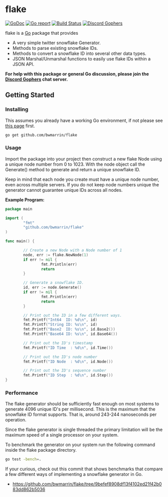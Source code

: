 flake
====
[![GoDoc](https://godoc.org/github.com/bwmarrin/flake?status.svg)](https://godoc.org/github.com/bwmarrin/flake) [![Go report](http://goreportcard.com/badge/bwmarrin/flake)](http://goreportcard.com/report/bwmarrin/flake) [![Build Status](https://travis-ci.org/bwmarrin/flake.svg?branch=master)](https://travis-ci.org/bwmarrin/flake) [![Discord Gophers](https://img.shields.io/badge/Discord%20Gophers-%23info-blue.svg)](https://discord.gg/0f1SbxBZjYq9jLBk)

flake is a [Go](https://golang.org/) package that provides
* A very simple twitter snowflake Generator.
* Methods to parse existing snowflake IDs.
* Methods to convert a snowflake ID into several other data types.
* JSON Marshal/Unmarshal functions to easily use flake IDs within a JSON API.

**For help with this package or general Go discussion, please join the [Discord 
Gophers](https://discord.gg/0f1SbxBZjYq9jLBk) chat server.**

## Getting Started

### Installing

This assumes you already have a working Go environment, if not please see
[this page](https://golang.org/doc/install) first.

```sh
go get github.com/bwmarrin/flake
```

### Usage

Import the package into your project then construct a new flake Node using a
unique node number from 0 to 1023. With the node object call the Generate() 
method to generate and return a unique snowflake ID. 

Keep in mind that each node you create must have a unique node number, even 
across multiple servers.  If you do not keep node numbers unique the generator 
cannot guarantee unique IDs across all nodes.


**Example Program:**

```go
package main

import (
        "fmt"
        "github.com/bwmarrin/flake"
)

func main() {

        // Create a new Node with a Node number of 1
        node, err := flake.NewNode(1)
        if err != nil {
                fmt.Println(err)
                return
        }

        // Generate a snowflake ID.
        id, err := node.Generate()
        if err != nil {
                fmt.Println(err)
                return
        }

        // Print out the ID in a few different ways.
        fmt.Printf("Int64  ID: %d\n", id)
        fmt.Printf("String ID: %s\n", id)
        fmt.Printf("Base2  ID: %s\n", id.Base2())
        fmt.Printf("Base64 ID: %s\n", id.Base64())

        // Print out the ID's timestamp
        fmt.Printf("ID Time  : %d\n", id.Time())

        // Print out the ID's node number
        fmt.Printf("ID Node  : %d\n", id.Node())

        // Print out the ID's sequence number
        fmt.Printf("ID Step  : %d\n", id.Step())
}
```

### Performance

The flake generator should be sufficiently fast enough on most systems to 
generate 4096 unique ID's per millisecond. This is the maximum that the 
snowflake ID format supports. That is, around 243-244 nanoseconds per operation. 

Since the flake generator is single threaded the primary limitation will be
the maximum speed of a single processor on your system.

To benchmark the generator on your system run the following command inside the
flake package directory.

```sh
go test -bench=.
```

If your curious, check out this commit that shows benchmarks that compare a few 
different ways of implementing a snowflake generator in Go.
*  https://github.com/bwmarrin/flake/tree/9befef8908df13f4102ed21f42b083dd862b5036
